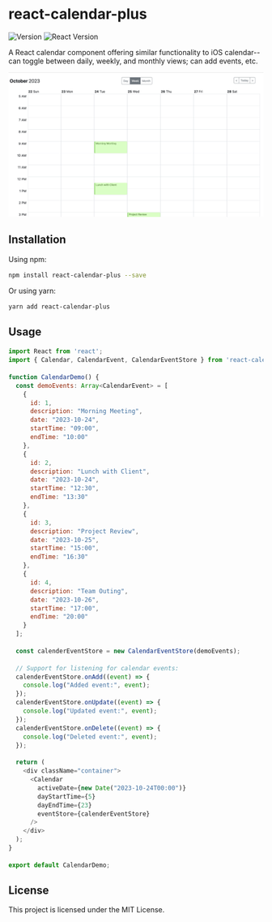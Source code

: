 # react-calendar-plus

![Version](https://img.shields.io/badge/version-0.1.0-blue.svg)
![React Version](https://img.shields.io/badge/react-v17+-blue.svg)

A React calendar component offering similar functionality to iOS calendar-- can toggle between daily, weekly, and monthly views; can add events, etc.

![React Calendar Plus](https://github.com/jonmbake/screenshots/raw/master/react-calendar-plus.png)

## Installation

Using npm:

```bash
npm install react-calendar-plus --save
```

Or using yarn:

```bash
yarn add react-calendar-plus
```

## Usage

```javascript
import React from 'react';
import { Calendar, CalendarEvent, CalendarEventStore } from 'react-calendar-plus';

function CalendarDemo() {
  const demoEvents: Array<CalendarEvent> = [
    {
      id: 1,
      description: "Morning Meeting",
      date: "2023-10-24",
      startTime: "09:00",
      endTime: "10:00"
    },
    {
      id: 2,
      description: "Lunch with Client",
      date: "2023-10-24",
      startTime: "12:30",
      endTime: "13:30"
    },
    {
      id: 3,
      description: "Project Review",
      date: "2023-10-25",
      startTime: "15:00",
      endTime: "16:30"
    },
    {
      id: 4,
      description: "Team Outing",
      date: "2023-10-26",
      startTime: "17:00",
      endTime: "20:00"
    }
  ];
  
  const calenderEventStore = new CalendarEventStore(demoEvents);

  // Support for listening for calendar events:
  calenderEventStore.onAdd((event) => {
    console.log("Added event:", event);
  });
  calenderEventStore.onUpdate((event) => {
    console.log("Updated event:", event);
  });
  calenderEventStore.onDelete((event) => {
    console.log("Deleted event:", event);
  });

  return (
    <div className="container">
      <Calendar
        activeDate={new Date("2023-10-24T00:00")}
        dayStartTime={5}
        dayEndTime={23}
        eventStore={calenderEventStore}
      />
    </div>
  );
}

export default CalendarDemo;
```


## License

This project is licensed under the MIT License.
